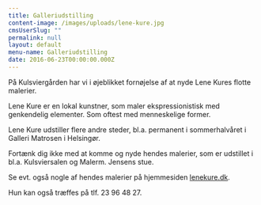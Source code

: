 ```yaml
---
title: Galleriudstilling
content-image: /images/uploads/lene-kure.jpg
cmsUserSlug: ""
permalink: null
layout: default
menu-name: Galleriudstilling
date: 2016-06-23T00:00:00.000Z
---
```


På Kulsviergården har vi i øjeblikket fornøjelse af at nyde Lene Kures flotte malerier.

Lene Kure er en lokal kunstner, som maler ekspressionistisk med genkendelig elementer. Som oftest med menneskelige former.

Lene Kure udstiller flere andre steder, bl.a. permanent i sommerhalvåret i Galleri Matrosen i Helsingør.

Fortænk dig ikke med at komme og nyde hendes malerier, som er udstillet i bl.a. Kulsviersalen og Malerm. Jensens stue.

Se evt. også nogle af hendes malerier på hjemmesiden [lenekure.dk](http://www.lenekure.dk/).

Hun kan også træffes på tlf. 23 96 48 27.